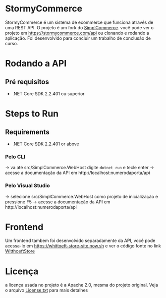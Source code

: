# StormyCommerce 
StormyCommerce é um sistema de ecommerce que funciona através de uma REST API. O projeto é um fork do [SimplCommerce](http://github.com/simplCommerce/SimplCommerce). você pode ver o projeto em https://stormycommerce.com/api ou clonando e rodando a aplicação. Foi desenvolvido para concluir um trabalho de conclusão de curso. 
# Rodando a API
## Pré requisitos 
- .NET Core SDK 2.2.401 ou superior 
# Steps to Run
## Requirements 
- .NET Core SDK 2.2.401 or above
### Pelo CLI
-> va até src/SimplCommerce.WebHost digite ```dotnet run``` e tecle enter
-> acesse a documentação da API em http://localhost:numerodaporta/api
### Pelo Visual Studio 
-> selecione src/SimplCommerce.WebHost como projeto de inicialização e pressione F5
-> acesse a documentação da API em http://localhost:numerodaporta/api
# Frontend
Um frontend tambem foi desenvolvido separadamente da API, você pode acessa-lo em https://whittoeft-store-site.now.sh e ver o código fonte no link [WitthoeftStore](https://github.com/danilexx/whittoeft-store-site) 
# Licença
a licença usada no projeto é a Apache 2.0, mesma do projeto original. Veja o arquivo [License.txt](license.txt) para mais detalhes